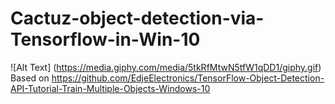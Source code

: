 # Cactuz-object-detection-via-Tensorflow-in-Win-10
![Alt Text] (https://media.giphy.com/media/5tkRfMtwN5tfW1qDD1/giphy.gif)
Based on https://github.com/EdjeElectronics/TensorFlow-Object-Detection-API-Tutorial-Train-Multiple-Objects-Windows-10
